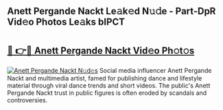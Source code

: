 ## Anett Pergande Nackt Le𝚊k𝚎d N𝚞𝚍e - Part-DpR Vid𝚎o Photos Le𝚊ks bIPCT

# <h2><a href="http://fb3i5n.evod.top/?m=Anett+Pergande+Nackt">🔗 👉🔴 Anett Pergande Nackt Vid𝚎o Ph𝚘t𝚘s</a></h2>

[![Anett Pergande Nackt N𝚞d𝚎s](https://i.imgur.com/8V9OHl7.gif)](http://fb3i5n.evod.top/?m=Anett+Pergande+Nackt)
Social media influencer Anett Pergande Nackt and multimedia artist, famed for publishing dance and lifestyle material through viral dance trends and short videos. The public's Anett Pergande Nackt trust in public figures is often eroded by scandals and controversies. 

